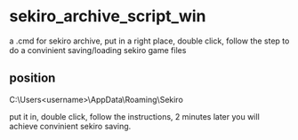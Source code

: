 # sekiro_archive_script_win
a .cmd for sekiro archive, put in a right place, double click, follow the step to do a convinient saving/loading sekiro game files
## position
C:\Users\<username>\AppData\Roaming\Sekiro

put it in, double click, follow the instructions, 2 minutes later you will achieve convinient sekiro saving.
